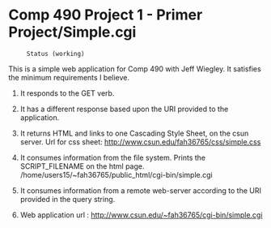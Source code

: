 # Comp 490 Project 1 - Primer Project/Simple.cgi 
         Status (working)

This is a simple web application for Comp 490 with Jeff Wiegley. It satisfies the minimum requirements I believe.

1. It responds to the GET verb.

2. It has a different response based upon the URI provided to the application. 

3. It returns HTML and links to one Cascading Style Sheet, on the csun server. 
  Url for css sheet:     http://www.csun.edu/fah36765/css/simple.css 
  
4. It consumes information from the file system. Prints the SCRIPT_FILENAME on the html page. 
         /home/users15/~fah36765/public_html/cgi-bin/simple.cgi

5. It consumes information from a remote web-server according to the URI provided in the query string. 

6. Web application url : http://www.csun.edu/~fah36765/cgi-bin/simple.cgi 
